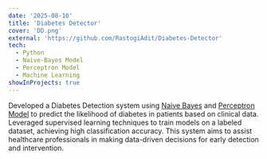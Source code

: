 ```yaml
---
date: '2025-08-10'
title: 'Diabetes Detector'
cover: 'DD.png'
external: 'https://github.com/RastogiAdit/Diabetes-Detector'
tech:
  - Python
  - Naive-Bayes Model
  - Perceptron Model
  - Machine Learning
showInProjects: true
---
```


 Developed a Diabetes Detection system using [Naive Bayes](https://en.wikipedia.org/wiki/Naive_Bayes_classifier) and [Perceptron Model](https://en.wikipedia.org/wiki/Perceptron) to predict the likelihood of diabetes in patients based on clinical data. Leveraged supervised learning techniques to train models on a labeled dataset, achieving high classification accuracy. This system aims to assist healthcare professionals in making data-driven decisions for early detection and intervention.